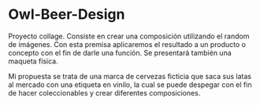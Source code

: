 # Owl-Beer-Design
Proyecto collage. Consiste en crear una composición utilizando el random de imágenes. Con esta premisa aplicaremos el resultado a un producto o concepto con el fin de darle una función. Se presentará también una maqueta física.

Mi propuesta se trata de una marca de cervezas ficticia que saca sus latas al mercado con una etiqueta en vinilo, la cual se puede despegar con el fin de hacer coleccionables y crear diferentes composiciones. 
